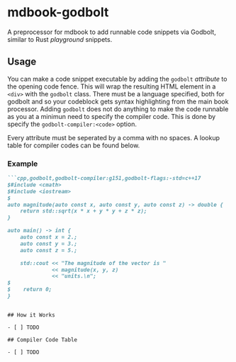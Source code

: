 # mdbook-godbolt

A preprocessor for mdbook to add runnable code snippets via Godbolt, similar to Rust
*playground* snippets.

## Usage

You can make a code snippet executable by adding the `godbolt` *attribute* to the opening
code fence. This will wrap the resulting HTML element in a `<div>` with the `godbolt`
class. There must be a language specified, both for godbolt and so your codeblock gets
syntax highlighting from the main book processor. Adding `godbolt` does not do anything
to make the code runnable as you at a minimun need to specify the compiler code. This is
done by specify the `godbolt-compiler:<code>` option.

Every attribute must be seperated by a comma with no spaces. A lookup table for compiler
codes can be found below.

### Example

```markdown
```cpp,godbolt,godbolt-compiler:g151,godbolt-flags:-std=c++17
$#include <cmath>
$#include <iostream>
$
auto magnitude(auto const x, auto const y, auto const z) -> double {
    return std::sqrt(x * x + y * y + z * z);
}

auto main() -> int {
    auto const x = 2.;
    auto const y = 3.;
    auto const z = 5.;

    std::cout << "The magnitude of the vector is "
              << magnitude(x, y, z)
              << "units.\n";
$
$    return 0;
}
```
```

## How it Works

- [ ] TODO

## Compiler Code Table

- [ ] TODO

